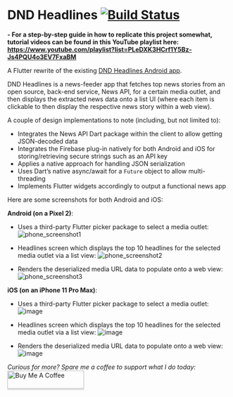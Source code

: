 # DND Headlines [![Build Status](https://app.bitrise.io/app/fc857c06d9e15704/status.svg?token=V1rAoQ3inC0Sm_DlS-N3uQ&branch=flutter)](https://app.bitrise.io/app/fc857c06d9e15704)

**- For a step-by-step guide in how to replicate this project somewhat, tutorial videos can be found in this YouTube playlist here: https://www.youtube.com/playlist?list=PLeDXK3HCrf1Y5Bz-Js4PQU4o3EV7FxaBM**

A Flutter rewrite of the existing [DND Headlines Android app](https://play.google.com/store/apps/details?id=com.davenotdavid.dndheadlines).

DND Headlines is a news-feeder app that fetches top news stories from an open source, back-end service, News API, for a certain media outlet, and then displays the extracted news data onto a list UI (where each item is clickable to then display the respective news story within a web view).

A couple of design implementations to note (including, but not limited to):
- Integrates the News API Dart package within the client to allow getting JSON-decoded data
- Integrates the Firebase plug-in natively for both Android and iOS for storing/retrieving secure strings such as an API key
- Applies a native approach for handling JSON serialization
- Uses Dart’s native async/await for a `Future` object to allow multi-threading
- Implements Flutter widgets accordingly to output a functional news app

Here are some screenshots for both Android and iOS:

**Android (on a Pixel 2)**:
- Uses a third-party Flutter picker package to select a media outlet:
![phone_screenshot1](https://user-images.githubusercontent.com/25012364/80921365-f02c9400-8d43-11ea-9d87-4b86b2309e3a.png)

- Headlines screen which displays the top 10 headlines for the selected media outlet via a list view:
![phone_screenshot2](https://user-images.githubusercontent.com/25012364/80921426-51ecfe00-8d44-11ea-8929-71fa31b7c6d7.png)

- Renders the deserialized media URL data to populate onto a web view:
![phone_screenshot3](https://user-images.githubusercontent.com/25012364/80921433-67622800-8d44-11ea-944f-6b1b8f01d2cf.png)

**iOS (on an iPhone 11 Pro Max)**:
- Uses a third-party Flutter picker package to select a media outlet:
![image](https://user-images.githubusercontent.com/25012364/80921475-9f696b00-8d44-11ea-8d3e-e873a90a9280.png)

- Headlines screen which displays the top 10 headlines for the selected media outlet via a list view:
![image](https://user-images.githubusercontent.com/25012364/80921480-ad1ef080-8d44-11ea-8860-aaf4737e3cb2.png)

- Renders the deserialized media URL data to populate onto a web view:
![image](https://user-images.githubusercontent.com/25012364/80921487-b445fe80-8d44-11ea-8b28-0f05958eba7a.png)

*Curious for more? Spare me a coffee to support what I do today:* <a href="https://www.buymeacoffee.com/DaveNOTDavid" target="_blank"><img src="https://www.buymeacoffee.com/assets/img/custom_images/orange_img.png" alt="Buy Me A Coffee" style="height: 41px !important;width: 174px !important;box-shadow: 0px 3px 2px 0px rgba(190, 190, 190, 0.5) !important;-webkit-box-shadow: 0px 3px 2px 0px rgba(190, 190, 190, 0.5) !important;" ></a>

